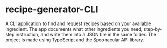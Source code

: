 # recipe-generator-CLI
A CLI application to find and request recipes based on your available ingredient. The app documents what other ingredients you need, step-by-step instruction, and write them into a JSON file in the same folder. The project is made using TypeScript and the Spoonacular API library.
